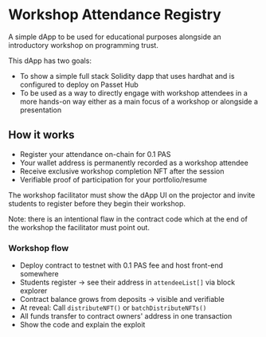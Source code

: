 # Workshop Attendance Registry

A simple dApp to be used for educational purposes alongside an introductory workshop on programming trust.

This dApp has two goals:
- To show a simple full stack Solidity dapp that uses hardhat and is configured to deploy on Passet Hub
- To be used as a way to directly engage with workshop attendees in a more hands-on way either as a main focus of a workshop or alongside a presentation

## How it works

- Register your attendance on-chain for 0.1 PAS
- Your wallet address is permanently recorded as a workshop attendee
- Receive exclusive workshop completion NFT after the session
- Verifiable proof of participation for your portfolio/resume

The workshop facilitator must show the dApp UI on the projector and invite students to register before they begin their workshop.

Note: there is an intentional flaw in the contract code which at the end of the workshop the facilitator must point out.

### Workshop flow

- Deploy contract to testnet with 0.1 PAS fee and host front-end somewhere
- Students register → see their address in `attendeeList[]` via block explorer
- Contract balance grows from deposits → visible and verifiable
- At reveal: Call `distributeNFT()` or `batchDistributeNFTs()`
- All funds transfer to contract owners' address in one transaction
- Show the code and explain the exploit